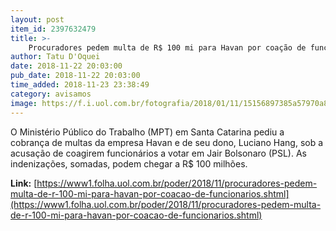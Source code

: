 ```yaml
---
layout: post
item_id: 2397632479
title: >-
    Procuradores pedem multa de R$ 100 mi para Havan por coação de funcionários
author: Tatu D'Oquei
date: 2018-11-22 20:03:00
pub_date: 2018-11-22 20:03:00
time_added: 2018-11-23 23:38:49
category: avisamos
image: https://f.i.uol.com.br/fotografia/2018/01/11/15156897385a57970a8e551_1515689738_3x2_rt.jpg
---
```


O Ministério Público do Trabalho (MPT) em Santa Catarina pediu a cobrança de multas da empresa Havan e de seu dono, Luciano Hang, sob a acusação de coagirem funcionários a votar em Jair Bolsonaro (PSL). As indenizações, somadas, podem chegar a R$ 100 milhões.

**Link:** [https://www1.folha.uol.com.br/poder/2018/11/procuradores-pedem-multa-de-r-100-mi-para-havan-por-coacao-de-funcionarios.shtml](https://www1.folha.uol.com.br/poder/2018/11/procuradores-pedem-multa-de-r-100-mi-para-havan-por-coacao-de-funcionarios.shtml)

